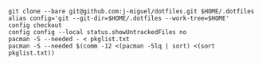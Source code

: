 	
	git clone --bare git@github.com:j-miguel/dotfiles.git $HOME/.dotfiles
	alias config='git --git-dir=$HOME/.dotfiles --work-tree=$HOME'
	config checkout
	config config --local status.showUntrackedFiles no
	pacman -S --needed - < pkglist.txt
	pacman -S --needed $(comm -12 <(pacman -Slq | sort) <(sort pkglist.txt))
